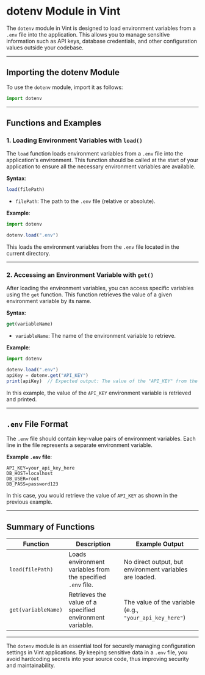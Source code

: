 # dotenv Module in Vint

The `dotenv` module in Vint is designed to load environment variables from a `.env` file into the application. This allows you to manage sensitive information such as API keys, database credentials, and other configuration values outside your codebase.

---

## Importing the dotenv Module

To use the `dotenv` module, import it as follows:

```js
import dotenv
```

---

## Functions and Examples

### 1. Loading Environment Variables with `load()`
The `load` function loads environment variables from a `.env` file into the application's environment. This function should be called at the start of your application to ensure all the necessary environment variables are available.

**Syntax**:
```js
load(filePath)
```
- `filePath`: The path to the `.env` file (relative or absolute).

**Example**:
```js
import dotenv

dotenv.load(".env")
```
This loads the environment variables from the `.env` file located in the current directory.

---

### 2. Accessing an Environment Variable with `get()`
After loading the environment variables, you can access specific variables using the `get` function. This function retrieves the value of a given environment variable by its name.

**Syntax**:
```js
get(variableName)
```
- `variableName`: The name of the environment variable to retrieve.

**Example**:
```js
import dotenv

dotenv.load(".env")
apiKey = dotenv.get("API_KEY")
print(apiKey)  // Expected output: The value of the "API_KEY" from the .env file
```
In this example, the value of the `API_KEY` environment variable is retrieved and printed.

---

## `.env` File Format

The `.env` file should contain key-value pairs of environment variables. Each line in the file represents a separate environment variable.

**Example `.env` file**:
```
API_KEY=your_api_key_here
DB_HOST=localhost
DB_USER=root
DB_PASS=password123
```

In this case, you would retrieve the value of `API_KEY` as shown in the previous example.

---

## Summary of Functions

| Function           | Description                                             | Example Output                             |
|--------------------|---------------------------------------------------------|--------------------------------------------|
| `load(filePath)`    | Loads environment variables from the specified `.env` file. | No direct output, but environment variables are loaded. |
| `get(variableName)` | Retrieves the value of a specified environment variable.  | The value of the variable (e.g., `"your_api_key_here"`) |

---

The `dotenv` module is an essential tool for securely managing configuration settings in Vint applications. By keeping sensitive data in a `.env` file, you avoid hardcoding secrets into your source code, thus improving security and maintainability.